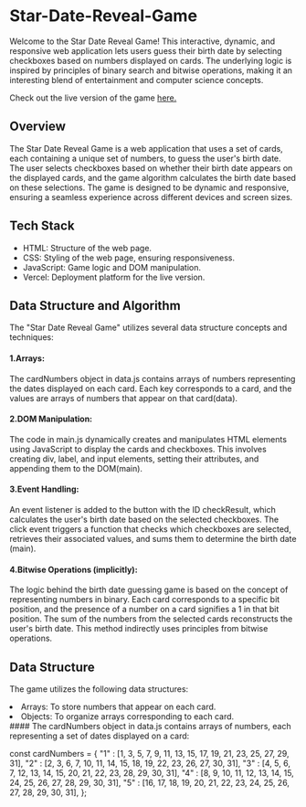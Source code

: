 ﻿# Star-Date-Reveal-Game

Welcome to the Star Date Reveal Game! This interactive, dynamic, and responsive web application lets users guess their birth date by selecting checkboxes based on numbers displayed on cards. The underlying logic is inspired by principles of binary search and bitwise operations, making it an interesting blend of entertainment and computer science concepts.

Check out the live version of the game <a href="https://star-date-reveal-game-divyanshu-rs.vercel.app/">here.</a>

## Overview
The Star Date Reveal Game is a web application that uses a set of cards, each containing a unique set of numbers, to guess the user's birth date. The user selects checkboxes based on whether their birth date appears on the displayed cards, and the game algorithm calculates the birth date based on these selections. The game is designed to be dynamic and responsive, ensuring a seamless experience across different devices and screen sizes.

## Tech Stack
<ul>
<li>HTML: Structure of the web page.</li>
<li>CSS: Styling of the web page, ensuring responsiveness.</li>
<li>JavaScript: Game logic and DOM manipulation.</li>
<li>Vercel: Deployment platform for the live version.</li>
</ul>

## Data Structure and Algorithm 
The "Star Date Reveal Game" utilizes several data structure concepts and techniques:

#### 1.Arrays:
The cardNumbers object in data.js contains arrays of numbers representing the dates displayed on each card. Each key corresponds to a card, and the values are arrays of numbers that appear on that card​(data)​.

#### 2.DOM Manipulation:
The code in main.js dynamically creates and manipulates HTML elements using JavaScript to display the cards and checkboxes. This involves creating div, label, and input elements, setting their attributes, and appending them to the DOM​(main)​.

#### 3.Event Handling:
An event listener is added to the button with the ID checkResult, which calculates the user's birth date based on the selected checkboxes. The click event triggers a function that checks which checkboxes are selected, retrieves their associated values, and sums them to determine the birth date​(main)​.

#### 4.Bitwise Operations (implicitly):
The logic behind the birth date guessing game is based on the concept of representing numbers in binary. Each card corresponds to a specific bit position, and the presence of a number on a card signifies a 1 in that bit position. The sum of the numbers from the selected cards reconstructs the user's birth date. This method indirectly uses principles from bitwise operations.

## Data Structure
The game utilizes the following data structures:

<li>Arrays: To store numbers that appear on each card.</li>
<li>Objects: To organize arrays corresponding to each card.</li>
####
The cardNumbers object in data.js contains arrays of numbers, each representing a set of dates displayed on a card:

const cardNumbers = {
  "1" : [1, 3, 5, 7, 9, 11, 13, 15, 17, 19, 21, 23, 25, 27, 29, 31],
  "2" : [2, 3, 6, 7, 10, 11, 14, 15, 18, 19, 22, 23, 26, 27, 30, 31],
  "3" : [4, 5, 6, 7, 12, 13, 14, 15, 20, 21, 22, 23, 28, 29, 30, 31],
  "4" : [8, 9, 10, 11, 12, 13, 14, 15, 24, 25, 26, 27, 28, 29, 30, 31],
  "5" : [16, 17, 18, 19, 20, 21, 22, 23, 24, 25, 26, 27, 28, 29, 30, 31],
};
